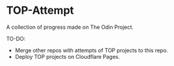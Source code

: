 # TOP-Attempt
A collection of progress made on The Odin Project.

TO-DO:
- Merge other repos with attempts of TOP projects to this repo.
- Deploy TOP projects on Cloudflare Pages.
